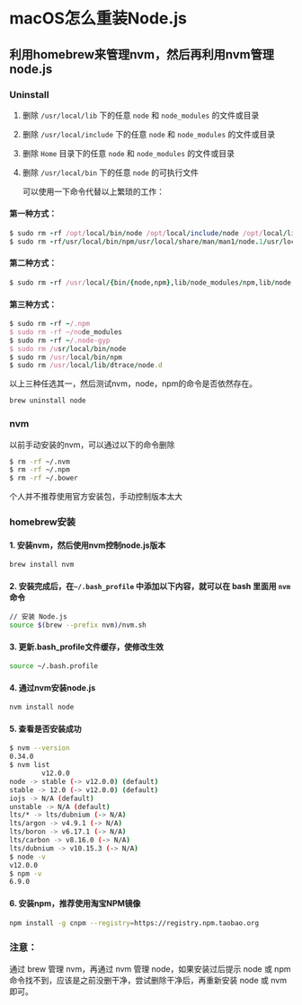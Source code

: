 # macOS怎么重装Node.js

## 利用homebrew来管理nvm，然后再利用nvm管理node.js

### Uninstall

1. 删除 `/usr/local/lib` 下的任意 `node` 和 `node_modules` 的文件或目录

2. 删除 `/usr/local/include` 下的任意 `node` 和 `node_modules` 的文件或目录

3. 删除 `Home` 目录下的任意 `node` 和 `node_modules` 的文件或目录

4. 删除 `/usr/local/bin` 下的任意 `node` 的可执行文件

   可以使用一下命令代替以上繁琐的工作：

#### 第一种方式：

```ruby
$ sudo rm -rf /opt/local/bin/node /opt/local/include/node /opt/local/lib/node_modules
$ sudo rm -rf/usr/local/bin/npm/usr/local/share/man/man1/node.1/usr/local/lib/dtrace/node.d
```

#### 第二种方式：

```ruby
$ sudo rm -rf /usr/local/{bin/{node,npm},lib/node_modules/npm,lib/node,share/man/*/node.*}

```

#### 第三种方式：

```ruby
$ sudo rm -rf ~/.npm
$ sudo rm -rf ~/node_modules
$ sudo rm -rf ~/.node-gyp
$ sudo rm /usr/local/bin/node
$ sudo rm /usr/local/bin/npm
$ sudo rm /usr/local/lib/dtrace/node.d
```

以上三种任选其一，然后测试nvm，node，npm的命令是否依然存在。

```bash
brew uninstall node
```

### nvm

以前手动安装的nvm，可以通过以下的命令删除

```bash
$ rm -rf ~/.nvm
$ rm -rf ~/.npm
$ rm -rf ~/.bower
```

个人并不推荐使用官方安装包，手动控制版本太大

### homebrew安装

#### 1. 安装nvm，然后使用nvm控制node.js版本

```bash
brew install nvm
```

#### 2. 安装完成后，在`~/.bash_profile` 中添加以下内容，就可以在 bash 里面用 `nvm` 命令

```bash
// 安装 Node.js
source $(brew --prefix nvm)/nvm.sh
```

#### 3. 更新.bash_profile文件缓存，使修改生效

```bash
source ~/.bash.profile
```

#### 4. 通过nvm安装node.js

```bash
nvm install node
```

#### 5. 查看是否安装成功

```bash
$ nvm --version
0.34.0
$ nvm list
		v12.0.0
node -> stable (-> v12.0.0) (default)
stable -> 12.0 (-> v12.0.0) (default)
iojs -> N/A (default)
unstable -> N/A (default)
lts/* -> lts/dubnium (-> N/A)
lts/argon -> v4.9.1 (-> N/A)
lts/boron -> v6.17.1 (-> N/A)
lts/carbon -> v8.16.0 (-> N/A)
lts/dubnium -> v10.15.3 (-> N/A)
$ node -v
v12.0.0
$ npm -v
6.9.0
```

#### 6. 安装npm，推荐使用淘宝NPM镜像

```bash
npm install -g cnpm --registry=https://registry.npm.taobao.org
```

### 注意：

通过 brew 管理 nvm，再通过 nvm 管理 node，如果安装过后提示 node 或 npm 命令找不到，应该是之前没删干净，尝试删除干净后，再重新安装 node 或 nvm即可。
